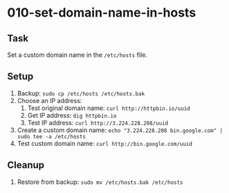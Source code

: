 # 010-set-domain-name-in-hosts

## Task
Set a custom domain name in the `/etc/hosts` file.

## Setup
1. Backup: `sudo cp /etc/hosts /etc/hosts.bak`
2. Choose an IP address:
	1. Test original domain name: `curl http://httpbin.io/uuid`
	2. Get IP address: `dig httpbin.io`
	3. Test IP address: `curl http://3.224.228.208/uuid`
3. Create a custom domain name: `echo "3.224.228.208 bin.google.com" | sudo tee -a /etc/hosts`
4. Test custom domain name: `curl http://bin.google.com/uuid`

## Cleanup
1. Restore from backup: `sudo mv /etc/hosts.bak /etc/hosts`
